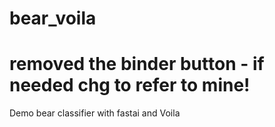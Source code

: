 # bear_voila
# removed the binder button - if needed chg to refer to mine!

Demo bear classifier with fastai and Voila
